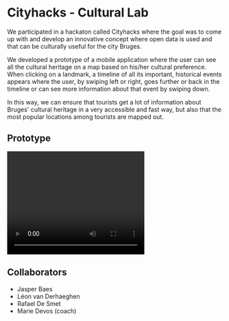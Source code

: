 # Cityhacks - Cultural Lab

We participated in a hackaton called Cityhacks where the goal was to come up with and develop an innovative concept where open data is used and that can be culturally useful for the city Bruges.  

We developed a prototype of a mobile application where the user can see all the cultural heritage on a map based on his/her cultural preference. When clicking on a landmark, a timeline of all its important, historical events appears where the user, by swiping left or right, goes further or back in the timeline or can see more information about that event by swiping down.

In this way, we can ensure that tourists get a lot of information about Bruges' cultural heritage in a very accessible and fast way, but also that the most popular locations among tourists are mapped out.

## Prototype

<video width="320" height="240" controls>
  <source src="/website/assets/images/Cityhacks.mp4" type="video/mp4">
</video>

## Collaborators

- Jasper Baes
- Léon van Derhaeghen
- Rafael De Smet
- Marie Devos (coach)